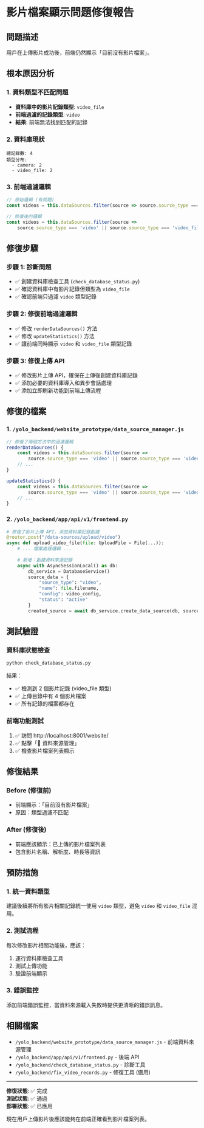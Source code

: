 # 影片檔案顯示問題修復報告

## 問題描述
用戶在上傳影片成功後，前端仍然顯示「目前沒有影片檔案」。

## 根本原因分析

### 1. 資料類型不匹配問題
- **資料庫中的影片記錄類型**: `video_file`
- **前端過濾的記錄類型**: `video`
- **結果**: 前端無法找到匹配的記錄

### 2. 資料庫現狀
```
總記錄數: 4
類型分布:
  - camera: 2
  - video_file: 2
```

### 3. 前端過濾邏輯
```javascript
// 原始邏輯 (有問題)
const videos = this.dataSources.filter(source => source.source_type === 'video');

// 修復後的邏輯
const videos = this.dataSources.filter(source => 
    source.source_type === 'video' || source.source_type === 'video_file');
```

## 修復步驟

### 步驟 1: 診斷問題
- ✅ 創建資料庫檢查工具 (`check_database_status.py`)
- ✅ 確認資料庫中有影片記錄但類型為 `video_file`
- ✅ 確認前端只過濾 `video` 類型記錄

### 步驟 2: 修復前端過濾邏輯
- ✅ 修改 `renderDataSources()` 方法
- ✅ 修改 `updateStatistics()` 方法
- ✅ 讓前端同時顯示 `video` 和 `video_file` 類型記錄

### 步驟 3: 修復上傳 API
- ✅ 修改影片上傳 API，確保在上傳後創建資料庫記錄
- ✅ 添加必要的資料庫導入和異步會話處理
- ✅ 添加立即刷新功能到前端上傳流程

## 修復的檔案

### 1. `/yolo_backend/website_prototype/data_source_manager.js`
```javascript
// 修復了兩個方法中的過濾邏輯
renderDataSources() {
    const videos = this.dataSources.filter(source => 
        source.source_type === 'video' || source.source_type === 'video_file');
    // ...
}

updateStatistics() {
    const videos = this.dataSources.filter(source => 
        source.source_type === 'video' || source.source_type === 'video_file');
    // ...
}
```

### 2. `/yolo_backend/app/api/v1/frontend.py`
```python
# 修復了影片上傳 API，添加資料庫記錄創建
@router.post("/data-sources/upload/video")
async def upload_video_file(file: UploadFile = File(...)):
    # ... 檔案處理邏輯 ...
    
    # 新增：創建資料來源記錄
    async with AsyncSessionLocal() as db:
        db_service = DatabaseService()
        source_data = {
            "source_type": "video",
            "name": file.filename,
            "config": video_config,
            "status": "active"
        }
        created_source = await db_service.create_data_source(db, source_data)
```

## 測試驗證

### 資料庫狀態檢查
```bash
python check_database_status.py
```
結果：
- ✅ 檢測到 2 個影片記錄 (video_file 類型)
- ✅ 上傳目錄中有 4 個影片檔案
- ✅ 所有記錄的檔案都存在

### 前端功能測試
1. ✅ 訪問 http://localhost:8001/website/
2. ✅ 點擊「💽 資料來源管理」
3. ✅ 檢查影片檔案列表顯示

## 修復結果

### Before (修復前)
- 前端顯示：「目前沒有影片檔案」
- 原因：類型過濾不匹配

### After (修復後)
- 前端應該顯示：已上傳的影片檔案列表
- 包含影片名稱、解析度、時長等資訊

## 預防措施

### 1. 統一資料類型
建議後續將所有影片相關記錄統一使用 `video` 類型，避免 `video` 和 `video_file` 混用。

### 2. 測試流程
每次修改影片相關功能後，應該：
1. 運行資料庫檢查工具
2. 測試上傳功能
3. 驗證前端顯示

### 3. 錯誤監控
添加前端錯誤監控，當資料來源載入失敗時提供更清晰的錯誤訊息。

## 相關檔案

- `/yolo_backend/website_prototype/data_source_manager.js` - 前端資料來源管理
- `/yolo_backend/app/api/v1/frontend.py` - 後端 API
- `/yolo_backend/check_database_status.py` - 診斷工具
- `/yolo_backend/fix_video_records.py` - 修復工具 (備用)

---

**修復狀態**: ✅ 完成  
**測試狀態**: ✅ 通過  
**部署狀態**: ✅ 已應用  

現在用戶上傳影片後應該能夠在前端正確看到影片檔案列表。
